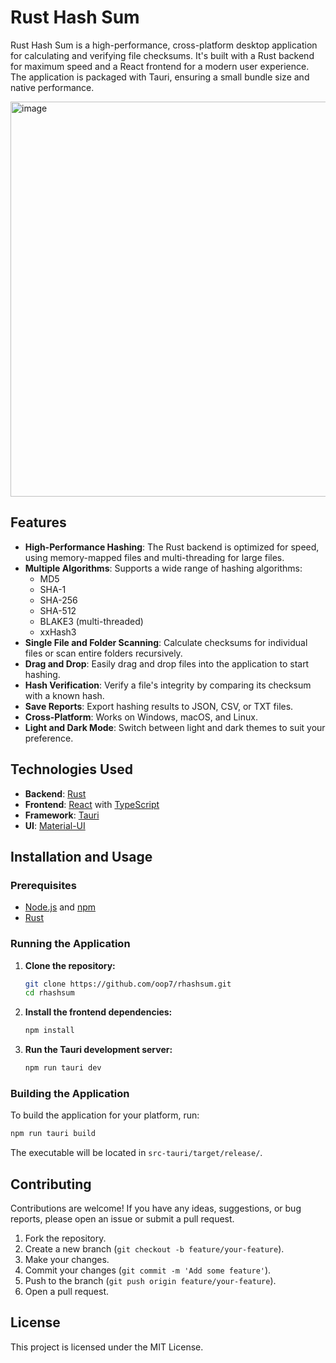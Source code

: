 # Rust Hash Sum

Rust Hash Sum is a high-performance, cross-platform desktop application for calculating and verifying file checksums. It's built with a Rust backend for maximum speed and a React frontend for a modern user experience. The application is packaged with Tauri, ensuring a small bundle size and native performance.

<img width="802" height="632" alt="image" src="https://github.com/user-attachments/assets/1655b4b1-4028-4284-ba00-3106ce48453e" />


## Features

- **High-Performance Hashing**: The Rust backend is optimized for speed, using memory-mapped files and multi-threading for large files.
- **Multiple Algorithms**: Supports a wide range of hashing algorithms:
  - MD5
  - SHA-1
  - SHA-256
  - SHA-512
  - BLAKE3 (multi-threaded)
  - xxHash3
- **Single File and Folder Scanning**: Calculate checksums for individual files or scan entire folders recursively.
- **Drag and Drop**: Easily drag and drop files into the application to start hashing.
- **Hash Verification**: Verify a file's integrity by comparing its checksum with a known hash.
- **Save Reports**: Export hashing results to JSON, CSV, or TXT files.
- **Cross-Platform**: Works on Windows, macOS, and Linux.
- **Light and Dark Mode**: Switch between light and dark themes to suit your preference.

## Technologies Used

- **Backend**: [Rust](https://www.rust-lang.org/)
- **Frontend**: [React](https://reactjs.org/) with [TypeScript](https://www.typescriptlang.org/)
- **Framework**: [Tauri](https://tauri.app/)
- **UI**: [Material-UI](https://mui.com/)

## Installation and Usage

### Prerequisites

- [Node.js](https://nodejs.org/) and [npm](https://www.npmjs.com/)
- [Rust](https://www.rust-lang.org/tools/install)

### Running the Application

1.  **Clone the repository:**
    ```bash
    git clone https://github.com/oop7/rhashsum.git
    cd rhashsum
    ```

2.  **Install the frontend dependencies:**
    ```bash
    npm install
    ```

3.  **Run the Tauri development server:**
    ```bash
    npm run tauri dev
    ```

### Building the Application

To build the application for your platform, run:

```bash
npm run tauri build
```

The executable will be located in `src-tauri/target/release/`.

## Contributing

Contributions are welcome! If you have any ideas, suggestions, or bug reports, please open an issue or submit a pull request.

1.  Fork the repository.
2.  Create a new branch (`git checkout -b feature/your-feature`).
3.  Make your changes.
4.  Commit your changes (`git commit -m 'Add some feature'`).
5.  Push to the branch (`git push origin feature/your-feature`).
6.  Open a pull request.

## License

This project is licensed under the MIT License.
